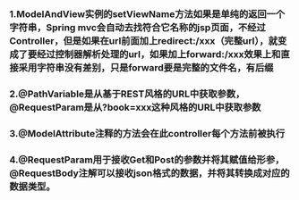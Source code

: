 ### 1.ModelAndView实例的setViewName方法如果是单纯的返回一个字符串，Spring mvc会自动去找符合它名称的jsp页面，不经过Controller，但是如果在url前面加上redirect:/xxx（完整url），就变成了要经过控制器解析处理的url，如果加上forward:/xxx效果上和直接采用字符串没有差别，只是forward要是完整的文件名，有后缀

### 2.@PathVariable是从基于REST风格的URL中获取参数，@RequestParam是从?book=xxx这种风格的URL中获取参数

### 3.@ModelAttribute注释的方法会在此controller每个方法前被执行

### 4.@RequestParam用于接收Get和Post的参数并将其赋值给形参，@RequestBody注解可以接收json格式的数据，并将其转换成对应的数据类型。